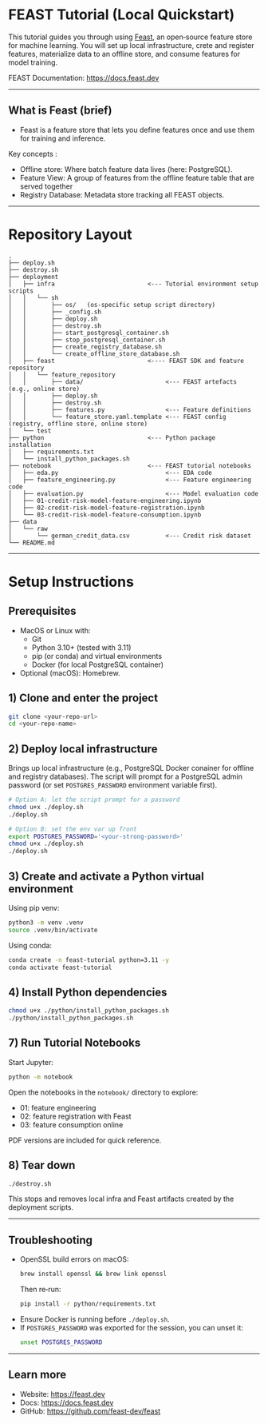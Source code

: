 # FEAST Tutorial (Local Quickstart)

This tutorial guides you through using [Feast](https://feast.dev), an open‑source
feature store for machine learning. You will set up local infrastructure, crete and register features,
materialize data to an offline store, and consume features for model training.

FEAST Documentation: https://docs.feast.dev

---

## What is Feast (brief)

- Feast is a feature store that lets you define features once and use them for training and inference.

Key concepts :
- Offline store: Where batch feature data lives (here: PostgreSQL).
- Feature View: A group of features from the offline feature table that are served together 
- Registry Database: Metadata store tracking all FEAST objects.

---

# Repository Layout

```text
.
├── deploy.sh
├── destroy.sh
├── deployment
│   ├── infra                          <--- Tutorial environment setup scripts
│   │   └── sh
│   │       ├── os/   (os-specific setup script directory)
│   │       ├── _config.sh
│   │       ├── deploy.sh
│   │       ├── destroy.sh
│   │       ├── start_postgresql_container.sh
│   │       ├── stop_postgresql_container.sh
│   │       ├── create_registry_database.sh
│   │       └── create_offline_store_database.sh
│   ├── feast                          <---- FEAST SDK and feature repository
│   │   └── feature_repository
│   │       ├── data/                       <--- FEAST artefacts (e.g., online store)
│   │       ├── deploy.sh
│   │       ├── destroy.sh
│   │       ├── features.py                 <--- Feature definitions 
│   │       └── feature_store.yaml.template <--- FEAST config (registry, offline store, online store)
│   └── test
├── python                             <--- Python package installation
│   ├── requirements.txt
│   └── install_python_packages.sh
├── notebook                           <--- FEAST tutorial notebooks
│   ├── eda.py                              <--- EDA code
│   ├── feature_engineering.py              <--- Feature engineering code
│   ├── evaluation.py                       <--- Model evaluation code
│   ├── 01-credit-risk-model-feature-engineering.ipynb
│   ├── 02-credit-risk-model-feature-registration.ipynb
│   └── 03-credit-risk-model-feature-consumption.ipynb
├── data
│   └── raw
│       └── german_credit_data.csv          <--- Credit risk dataset
└── README.md
```

---
# Setup Instructions

## Prerequisites

- MacOS or Linux with:
  - Git
  - Python 3.10+ (tested with 3.11)
  - pip (or conda) and virtual environments
  - Docker (for local PostgreSQL container)
- Optional (macOS): Homebrew.

## 1) Clone and enter the project

```bash
git clone <your-repo-url>
cd <your-repo-name>
```

## 2) Deploy local infrastructure

Brings up local infrastructure (e.g., PostgreSQL Docker conainer for offline and registry databases).
The script will prompt for a PostgreSQL admin password (or set `POSTGRES_PASSWORD` environment variable first).

```bash
# Option A: let the script prompt for a password
chmod u+x ./deploy.sh
./deploy.sh

# Option B: set the env var up front
export POSTGRES_PASSWORD='<your-strong-password>'
chmod u+x ./deploy.sh
./deploy.sh
```

## 3) Create and activate a Python virtual environment

Using pip venv:
```bash
python3 -m venv .venv
source .venv/bin/activate
```

Using conda:
```bash
conda create -n feast-tutorial python=3.11 -y
conda activate feast-tutorial
```

## 4) Install Python dependencies

```bash
chmod u+x ./python/install_python_packages.sh
./python/install_python_packages.sh
```

## 7) Run Tutorial Notebooks

Start Jupyter:
```bash
python -m notebook
```

Open the notebooks in the `notebook/` directory to explore:
- 01: feature engineering
- 02: feature registration with Feast
- 03: feature consumption online

PDF versions are included for quick reference.

## 8) Tear down

```bash
./destroy.sh
```

This stops and removes local infra and Feast artifacts created by the deployment scripts.

---

## Troubleshooting

- OpenSSL build errors on macOS:
  ```bash
  brew install openssl && brew link openssl
  ```
  Then re‑run:
  ```bash
  pip install -r python/requirements.txt
  ```
- Ensure Docker is running before `./deploy.sh`.
- If `POSTGRES_PASSWORD` was exported for the session, you can unset it:
  ```bash
  unset POSTGRES_PASSWORD
  ```

---

## Learn more

- Website: https://feast.dev
- Docs: https://docs.feast.dev
- GitHub: https://github.com/feast-dev/feast
